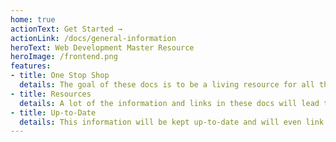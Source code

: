 ```yaml
---
home: true
actionText: Get Started →
actionLink: /docs/general-information
heroText: Web Development Master Resource
heroImage: /frontend.png
features:
- title: One Stop Shop
  details: The goal of these docs is to be a living resource for all things Web Development including tooling.
- title: Resources
  details: A lot of the information and links in these docs will lead to further research and effort on the users part.
- title: Up-to-Date
  details: This information will be kept up-to-date and will even link to new and emerging technologies and trends in the future.
---
```

